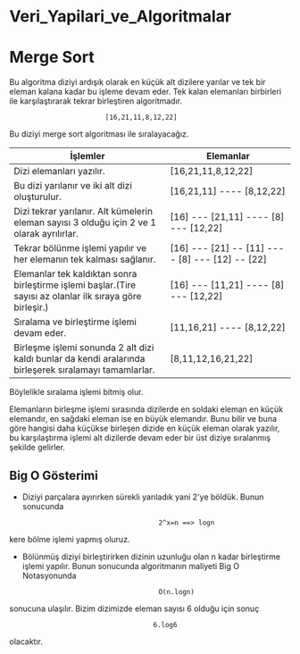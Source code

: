 # Veri_Yapilari_ve_Algoritmalar

# Merge Sort

Bu algoritma diziyi ardışık olarak en küçük alt dizilere yarılar ve tek bir eleman kalana kadar bu işleme devam eder. 
Tek kalan elemanları birbirleri ile karşılaştırarak tekrar birleştiren algoritmadır.
 
                            [16,21,11,8,12,22] 

Bu diziyi merge sort algoritması ile sıralayacağız.

| İşlemler                                                                                                   | Elemanlar                             |
|------------------------------------------------------------------------------------------------------------|---------------------------------------|
| Dizi elemanları yazılır.                                                                                   | [16,21,11,8,12,22]                    |
| Bu dizi yarılanır ve iki alt dizi oluşturulur.                                                             | [16,21,11]  ---- [8,12,22]            |
| Dizi tekrar yarılanır. Alt kümelerin eleman sayısı 3 olduğu için 2 ve 1 olarak ayrılırlar.                 | [16] --- [21,11] ---- [8] --- [12,22] |
| Tekrar bölünme işlemi yapılır ve her elemanın tek kalması sağlanır.                                        | [16] --- [21] -- [11] ---- [8] --- [12] -- [22] |
| Elemanlar tek kaldıktan sonra birleştirme işlemi başlar.(Tire sayısı az olanlar ilk sıraya göre birleşir.) | [16] --- [11,21] ---- [8] --- [12,22] |
| Sıralama ve birleştirme işlemi devam eder.                                                                 | [11,16,21] ---- [8,12,22] |
| Birleşme işlemi sonunda 2 alt dizi kaldı bunlar da kendi aralarında birleşerek sıralamayı tamamlarlar.     | [8,11,12,16,21,22] |

Böylelikle sıralama işlemi bitmiş olur.

Elemanların birleşme işlemi sırasında dizilerde en soldaki eleman en küçük elemandır, en sağdaki eleman ise en büyük elemandır.
Bunu bilir ve buna göre hangisi daha küçükse birleşen dizide en küçük eleman olarak yazılır, bu karşılaştırma işlemi alt dizilerde devam eder bir üst diziye sıralanmış şekilde gelirler.

## Big O Gösterimi 

- Diziyi parçalara ayırırken sürekli yarıladık yani 2'ye böldük. Bunun sonucunda

                                        2^x=n ==> logn
kere bölme işlemi yapmış oluruz.

- Bölünmüş diziyi birleştirirken dizinin uzunluğu olan n kadar birleştirme işlemi yapılır.
Bunun sonucunda algoritmanın maliyeti Big O Notasyonunda

                                        O(n.logn)

sonucuna ulaşılır.
Bizim dizimizde eleman sayısı 6 olduğu için sonuç
 
                                        6.log6 

olacaktır.


